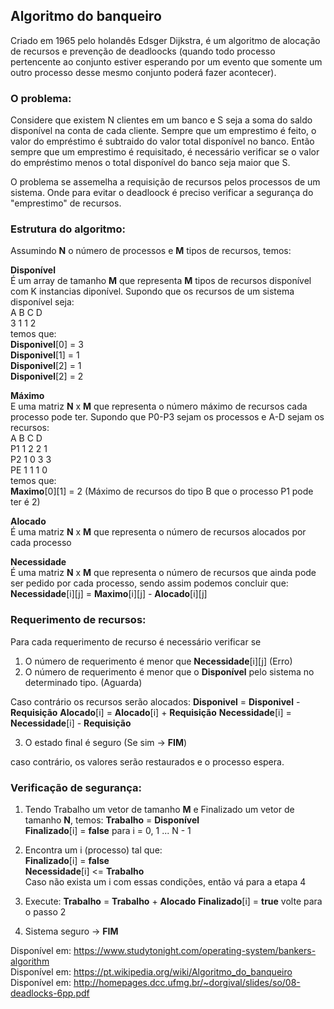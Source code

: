 ## Algoritmo do banqueiro

Criado em 1965 pelo holandês Edsger Dijkstra, é um algoritmo de alocação de recursos e prevenção de deadloocks (quando todo processo pertencente ao conjunto estiver esperando por um evento que somente um outro processo desse mesmo conjunto poderá fazer acontecer).

### O problema:
Considere que existem N clientes em um banco e S seja a soma do saldo disponível na conta de cada cliente. Sempre que um emprestimo é feito, o valor do empréstimo é subtraido do valor total disponível no banco. Então sempre que um emprestimo é requisitado, é necessário verificar se o valor do empréstimo menos o total disponível do banco seja maior que S.  
  
O problema se assemelha a requisição de recursos pelos processos de um sistema. Onde para evitar o deadloock é preciso verificar a segurança do "emprestimo" de recursos.

### Estrutura do algoritmo:
Assumindo **N** o número de processos e **M** tipos de recursos, temos:  
  
**Disponível**  
É um array de tamanho **M** que representa **M** tipos de recursos disponível com K instancias diponível.
Supondo que os recursos de um sistema disponível seja:  
A B C D  
3 1 1 2  
temos que:  
**Disponivel**[0] = 3  
**Disponivel**[1] = 1  
**Disponivel**[2] = 1  
**Disponivel**[2] = 2  
  
**Máximo**  
E uma matriz **N** x **M** que representa o número máximo de recursos cada processo pode ter.
Supondo que P0-P3 sejam os processos e A-D sejam os recursos:  
   A B C D  
P1 1 2 2 1  
P2 1 0 3 3  
PE 1 1 1 0  
temos que:  
**Maximo**[0][1] = 2 (Máximo de recursos do tipo B que o processo P1 pode ter é 2)

**Alocado**  
É uma matriz **N** x **M** que representa o número de recursos alocados por cada processo  
  
**Necessidade**  
É uma matriz **N** x **M** que representa o número de recursos que ainda pode ser pedido por cada processo, sendo assim podemos concluir que:  
**Necessidade**[i][j] = **Maximo**[i][j] - **Alocado**[i][j]  
  
### Requerimento de recursos: 
Para cada requerimento de recurso é necessário verificar se  
1. O número de requerimento é menor que **Necessidade**[i][j] (Erro)
2. O número de requerimento é menor que o **Disponível** pelo sistema no determinado tipo. (Aguarda)  
  
Caso contrário os recursos serão alocados:
**Disponivel** = **Disponivel** - **Requisição**
**Alocado**[i] = **Alocado**[i] + **Requisição**
**Necessidade**[i] = **Necessidade**[i] - **Requisição**
  
3. O estado final é seguro (Se sim -> **FIM**)  
  
caso contrário, os valores serão restaurados e o processo espera.
  
### Verificação de segurança:
1. Tendo Trabalho um vetor de tamanho **M** e Finalizado um vetor de tamanho **N**, temos:
**Trabalho** = **Disponível**  
**Finalizado**[i] = **false** para i = 0, 1 ... N - 1  
  
2. Encontra um i (processo) tal que:  
**Finalizado**[i] = **false**    
**Necessidade**[i] <= **Trabalho**  
Caso não exista um i com essas condições, então vá para a etapa 4  
  
3. Execute:
**Trabalho** = **Trabalho** + **Alocado**
**Finalizado**[i] = **true**
volte para o passo 2

4. Sistema seguro -> **FIM**
  
Disponível em: https://www.studytonight.com/operating-system/bankers-algorithm  
Disponível em: https://pt.wikipedia.org/wiki/Algoritmo_do_banqueiro  
Disponível em: http://homepages.dcc.ufmg.br/~dorgival/slides/so/08-deadlocks-6pp.pdf
